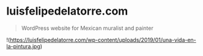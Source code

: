 # luisfelipedelatorre.com
> WordPress website for Mexican muralist and painter

!(https://luisfelipedelatorre.com/wp-content/uploads/2019/01/una-vida-en-la-pintura.jpg)
